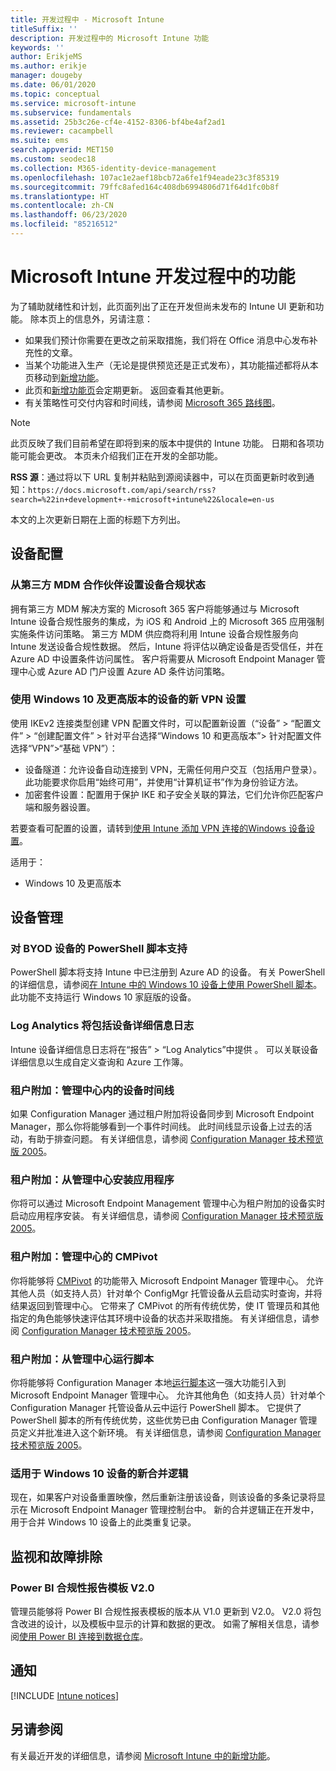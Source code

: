 ```yaml
---
title: 开发过程中 - Microsoft Intune
titleSuffix: ''
description: 开发过程中的 Microsoft Intune 功能
keywords: ''
author: ErikjeMS
ms.author: erikje
manager: dougeby
ms.date: 06/01/2020
ms.topic: conceptual
ms.service: microsoft-intune
ms.subservice: fundamentals
ms.assetid: 25b3c26e-cf4e-4152-8306-bf4be4af2ad1
ms.reviewer: cacampbell
ms.suite: ems
search.appverid: MET150
ms.custom: seodec18
ms.collection: M365-identity-device-management
ms.openlocfilehash: 107ac1e2aef18bcb72a6fe1f94eade23c3f85319
ms.sourcegitcommit: 79ffc8afed164c408db6994806d71f64d1fc0b8f
ms.translationtype: HT
ms.contentlocale: zh-CN
ms.lasthandoff: 06/23/2020
ms.locfileid: "85216512"
---
```

# <a name="in-development-for-microsoft-intune"></a>Microsoft Intune 开发过程中的功能

为了辅助就绪性和计划，此页面列出了正在开发但尚未发布的 Intune UI 更新和功能。 除本页上的信息外，另请注意： 

- 如果我们预计你需要在更改之前采取措施，我们将在 Office 消息中心发布补充性的文章。
- 当某个功能进入生产（无论是提供预览还是正式发布），其功能描述都将从本页移动到[新增功能](whats-new.md)。
- 此页和[新增功能页](whats-new.md)会定期更新。 返回查看其他更新。
- 有关策略性可交付内容和时间线，请参阅 [Microsoft 365 路线图](https://www.microsoft.com/microsoft-365/roadmap?rtc=2&filters=EMS)。

> [!NOTE]
> 此页反映了我们目前希望在即将到来的版本中提供的 Intune 功能。 日期和各项功能可能会更改。 本页未介绍我们正在开发的全部功能。

**RSS 源**：通过将以下 URL 复制并粘贴到源阅读器中，可以在页面更新时收到通知：`https://docs.microsoft.com/api/search/rss?search=%22in+development+-+microsoft+intune%22&locale=en-us`

本文的上次更新日期在上面的标题下方列出。

<!--
## What's coming to Intune in the Azure portal 
## What's coming to Intune apps
## Notices
-->

<!-- Common categories:  
## App management
## Device configuration
## Device enrollment
## Device management
## Intune apps
## Monitor and troubleshoot
## Role-based access control
## Security

-->
 
<!-- ***********************************************-->
<!--## App management-->


<!-- ***********************************************-->
## <a name="device-configuration"></a>设备配置

### <a name="set-device-compliance-state-from-third-party-mdm-partners---6361689-----"></a>从第三方 MDM 合作伙伴设置设备合规状态<!-- 6361689   -->
拥有第三方 MDM 解决方案的 Microsoft 365 客户将能够通过与 Microsoft Intune 设备合规性服务的集成，为 iOS 和 Android 上的 Microsoft 365 应用强制实施条件访问策略。 第三方 MDM 供应商将利用 Intune 设备合规性服务向 Intune 发送设备合规性数据。 然后，Intune 将评估以确定设备是否受信任，并在 Azure AD 中设置条件访问属性。  客户将需要从 Microsoft Endpoint Manager 管理中心或 Azure AD 门户设置 Azure AD 条件访问策略。  


### <a name="new-vpn-settings-for-windows-10-and-newer-devices---6602122----"></a>使用 Windows 10 及更高版本的设备的新 VPN 设置<!-- 6602122  -->
使用 IKEv2 连接类型创建 VPN 配置文件时，可以配置新设置（“设备” > “配置文件” > “创建配置文件” >  针对平台选择“Windows 10 和更高版本”> 针对配置文件选择“VPN”>“基础 VPN”）：

- 设备隧道：允许设备自动连接到 VPN，无需任何用户交互（包括用户登录）。 此功能要求你启用“始终可用”，并使用“计算机证书”作为身份验证方法。
- 加密套件设置：配置用于保护 IKE 和子安全关联的算法，它们允许你匹配客户端和服务器设置。

若要查看可配置的设置，请转到[使用 Intune 添加 VPN 连接的Windows 设备设置](../configuration/vpn-settings-windows-10.md)。

适用于：
- Windows 10 及更高版本


<!-- ***********************************************-->
<!--## Device enrollment-->



<!-- ***********************************************-->
## <a name="device-management"></a>设备管理

### <a name="powershell-scripts-support-for-byod-devices---1862833----"></a>对 BYOD 设备的 PowerShell 脚本支持<!-- 1862833  -->
PowerShell 脚本将支持 Intune 中已注册到 Azure AD 的设备。 有关 PowerShell 的详细信息，请参阅[在 Intune 中的 Windows 10 设备上使用 PowerShell 脚本](../apps/intune-management-extension.md)。 此功能不支持运行 Windows 10 家庭版的设备。

### <a name="log-analytics-will-include-device-details-log--6014987----"></a>Log Analytics 将包括设备详细信息日志<!--6014987  -->
Intune 设备详细信息日志将在“报告” > “Log Analytics”中提供 。 可以关联设备详细信息以生成自定义查询和 Azure 工作簿。

### <a name="tenant-attach-device-timeline-in-the-admin-center--7220536-cm7141381---"></a>租户附加：管理中心内的设备时间线<!--7220536, CM7141381 -->
如果 Configuration Manager 通过租户附加将设备同步到 Microsoft Endpoint Manager，那么你将能够看到一个事件时间线。 此时间线显示设备上过去的活动，有助于排查问题。 有关详细信息，请参阅 [Configuration Manager 技术预览版 2005](../../configmgr/core/get-started/2020/technical-preview-2005.md#bkmk_timeline)。  

### <a name="tenant-attach-install-an-application-from-the-admin-center---7220536-cm6024389---"></a>租户附加：从管理中心安装应用程序<!-- 7220536, CM6024389 -->
你将可以通过 Microsoft Endpoint Management 管理中心为租户附加的设备实时启动应用程序安装。 有关详细信息，请参阅 [Configuration Manager 技术预览版 2005](../../configmgr/core/get-started/2020/technical-preview-2005.md#bkmk_apps)。

### <a name="tenant-attach-cmpivot-from-the-admin-center--7220536-cm6024392---"></a>租户附加：管理中心的 CMPivot<!--7220536, CM6024392 -->
你将能够将 [CMPivot](../../configmgr/tenant-attach/cmpivot-overview-attached.md) 的功能带入 Microsoft Endpoint Manager 管理中心。 允许其他人员（如支持人员）针对单个 ConfigMgr 托管设备从云启动实时查询，并将结果返回到管理中心。 它带来了 CMPivot 的所有传统优势，使 IT 管理员和其他指定的角色能够快速评估其环境中设备的状态并采取措施。 有关详细信息，请参阅 [Configuration Manager 技术预览版 2005](../../configmgr/core/get-started/2020/technical-preview-2005.md#bkmk_cmpivot)。 

### <a name="tenant-attach-run-scripts-from-the-admin-center--7220536-cm6234688---"></a>租户附加：从管理中心运行脚本<!--7220536, CM6234688 -->
你将能够将 Configuration Manager 本地[运行脚本](../../configmgr/apps/deploy-use/create-deploy-scripts.md)这一强大功能引入到 Microsoft Endpoint Manager 管理中心。 允许其他角色（如支持人员）针对单个 Configuration Manager 托管设备从云中运行 PowerShell 脚本。 它提供了 PowerShell 脚本的所有传统优势，这些优势已由 Configuration Manager 管理员定义并批准进入这个新环境。 有关详细信息，请参阅 [Configuration Manager 技术预览版 2005](../../configmgr/core/get-started/2020/technical-preview-2005.md#bkmk_scripts)。 

### <a name="new-merge-logic-for-windows-10-devices--179048--"></a>适用于 Windows 10 设备的新合并逻辑<!--179048-->
现在，如果客户对设备重置映像，然后重新注册该设备，则该设备的多条记录将显示在 Microsoft Endpoint Manager 管理控制台中。 新的合并逻辑正在开发中，用于合并 Windows 10 设备上的此类重复记录。

<!-- ***********************************************-->
<!--## Intune apps-->
 

<!-- vvvvvvvvvvvvvvvvvvvvvv -->
## <a name="monitor-and-troubleshoot"></a>监视和故障排除

### <a name="power-bi-compliance-report-template-v20---636958----"></a>Power BI 合规性报告模板 V2.0<!-- 636958  -->
管理员能够将 Power BI 合规性报表模板的版本从 V1.0 更新到 V2.0。 V2.0 将包含改进的设计，以及模板中显示的计算和数据的更改。 如需了解相关信息，请参阅[使用 Power BI 连接到数据仓库](../developer/reports-proc-get-a-link-powerbi.md)。

<!-- ***********************************************-->
<!--
## Role-based access control
-->

<!-- ***********************************************-->
<!--## Security-->


<!-- ***********************************************-->
## <a name="notices"></a>通知

[!INCLUDE [Intune notices](../includes/intune-notices.md)]

## <a name="see-also"></a>另请参阅

有关最近开发的详细信息，请参阅 [Microsoft Intune 中的新增功能](whats-new.md)。
